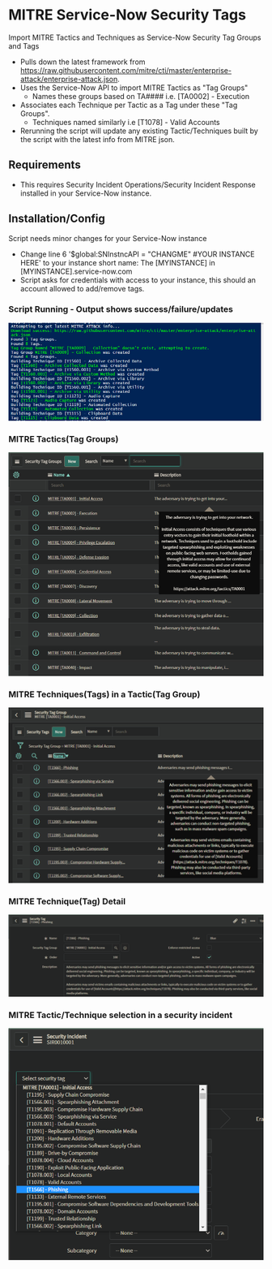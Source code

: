 # MITRE Service-Now Security Tags
Import MITRE Tactics and Techniques as Service-Now Security Tag Groups and Tags 

- Pulls down the latest framework from https://raw.githubusercontent.com/mitre/cti/master/enterprise-attack/enterprise-attack.json.
- Uses the Service-Now API to import MITRE Tactics as "Tag Groups"
  - Names these groups based on TA#### i.e. [TA0002] - Execution
- Associates each Technique per Tactic as a Tag under these "Tag Groups".
  - Techniques named similarly i.e [T1078] - Valid Accounts
- Rerunning the script will update any existing Tactic/Techniques built by the script with the latest info from MITRE json.


## Requirements
- This requires Security Incident Operations/Security Incident Response installed in your Service-Now instance.

## Installation/Config
  Script needs minor changes for your Service-Now instance
  - Change line 6 '$global:SNInstncAPI = "CHANGME" #YOUR INSTANCE HERE' to your instance short name: The [MYINSTANCE] in [MYINSTANCE].service-now.com
  - Script asks for credentials with access to your instance, this should an account allowed to add/remove tags.
  
  
### Script Running - Output shows success/failure/updates
![alt text](https://github.com/nterl0k/MITRE_SN_Tags/blob/master/images/Script%20Running.png?raw=true)

### MITRE Tactics(Tag Groups)
![alt text](https://github.com/nterl0k/MITRE_SN_Tags/blob/master/images/MITRE%20Tag%20Groups.png?raw=true)

### MITRE Techniques(Tags) in a Tactic(Tag Group)
![alt text](https://github.com/nterl0k/MITRE_SN_Tags/blob/master/images/MITRE%20Tag%20Group.png?raw=true)

### MITRE Technique(Tag) Detail
![alt text](https://github.com/nterl0k/MITRE_SN_Tags/blob/master/images/MITRE%20Tag.png?raw=true)

### MITRE Tactic/Technique selection in a security incident
![alt text](https://github.com/nterl0k/MITRE_SN_Tags/blob/master/images/Incident%20Tagging.png?raw=true)
